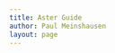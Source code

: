 ```yaml
---
title: Aster Guide
author: Paul Meinshausen
layout: page
---
```


<script src="http://d3js.org/d3.v3.min.js"></script>

<style>
    .node {
      cursor: pointer;
    }
    .node circle {
      fill: #FF4738;
      stroke: none;
      stroke-width: 1.5px;
    }
    .node text {
      font: 11px sans-serif;
    }
    .link {
      fill: none;
      stroke: #808080;
      stroke-width: 1.5px;
    }
</style>



<script>
    var margin = {top: 30, right: 120, bottom: 30, left: 150},
        width = 1100 - margin.right - margin.left,
        height = 800 - margin.top - margin.bottom;

    var i = 0,
        duration = 750,
        root;

    var tree = d3.layout.tree()
        .size([height, width]);

    var diagonal = d3.svg.diagonal()
        .projection(function(d) { return [d.y, d.x]; });

    var svg = d3.select("div#example").append("svg")
        .attr("width", width + margin.right + margin.left)
        .attr("height", height + margin.top + margin.bottom)
      .append("g")
        .attr("transform", "translate(" + margin.left + "," + margin.top + ")");

    d3.json("aster_functions.json", function(error, flare) {
      root = flare;
      root.x0 = height / 2;
      root.y0 = 0;

      function collapse(d) {
        if (d.children) {
          d._children = d.children;
          d._children.forEach(collapse);
          d.children = null;
        }
      }

      root.children.forEach(collapse);
      update(root);
    });

    d3.select(self.frameElement).style("height", "800px");

    function update(source) {

      var nodes = tree.nodes(root).reverse(),
          links = tree.links(nodes);

      nodes.forEach(function(d) { d.y = d.depth * 180; });

      var node = svg.selectAll("g.node")
          .data(nodes, function(d) { return d.id || (d.id = ++i); });

      var nodeEnter = node.enter().append("g")
          .attr("class", "node")
          .attr("transform", function(d) { return "translate(" + source.y0 + "," + source.x0 + ")"; })
          .on("click", click);

      nodeEnter.append("circle")
          .attr("r", 1e-6)
          .style("fill", function(d) { return d._children ? "infusiveorange" : "#FF4738"; });

      nodeEnter.append("text")
          .attr("x", function(d) { return d.children || d._children ? -10 : 10; })
          .attr("dy", ".35em")
          .attr("text-anchor", function(d) { return d.children || d._children ? "end" : "start"; })
          .text(function(d) { return d.name; })
          .style("fill-opacity", 1e-6);

      var nodeUpdate = node.transition()
          .duration(duration)
          .attr("transform", function(d) { return "translate(" + d.y + "," + d.x + ")"; });

      nodeUpdate.select("circle")
          .attr("r", 6.0)
          .style("fill", function(d) { return d._children ? "infusiveorange" : "#FF4738"; });

      nodeUpdate.select("text")
          .style("fill-opacity", 1);

      var nodeExit = node.exit().transition()
          .duration(duration)
          .attr("transform", function(d) { return "translate(" + source.y + "," + source.x + ")"; })
          .remove();

      nodeExit.select("circle")
          .attr("r", 1e-6);

      nodeExit.select("text")
          .style("fill-opacity", 1e-6);

      var link = svg.selectAll("path.link")
          .data(links, function(d) { return d.target.id; });

      link.enter().insert("path", "g")
          .attr("class", "link")
          .attr("d", function(d) {
            var o = {x: source.x0, y: source.y0};
            return diagonal({source: o, target: o});
          });

      link.transition()
          .duration(duration)
          .attr("d", diagonal);

      link.exit().transition()
          .duration(duration)
          .attr("d", function(d) {
            var o = {x: source.x, y: source.y};
            return diagonal({source: o, target: o});
          })
          .remove();

      nodes.forEach(function(d) {
        d.x0 = d.x;
        d.y0 = d.y;
      });
    }

    function click(d) {
      if (d.children) {
        d._children = d.children;
        d.children = null;
      } else {
        d.children = d._children;
        d._children = null;
      }
      update(d);
    }

</script>

<div id="example"></div>
